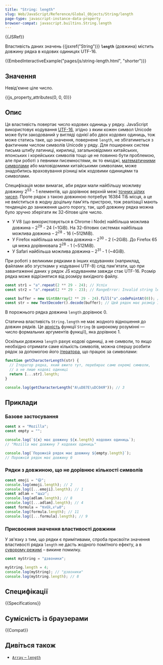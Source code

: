 ```yaml
---
title: "String: length"
slug: Web/JavaScript/Reference/Global_Objects/String/length
page-type: javascript-instance-data-property
browser-compat: javascript.builtins.String.length
---
```


{{JSRef}}

Властивість даних значень {{jsxref("String")}} **`length`** (довжина) містить довжину рядка в кодових одиницях UTF-16.

{{EmbedInteractiveExample("pages/js/string-length.html", "shorter")}}

## Значення

Невід'ємне ціле число.

{{js_property_attributes(0, 0, 0)}}

## Опис

Ця властивість повертає число кодових одиниць у рядку. JavaScript використовує кодування [UTF-16](/uk/docs/Web/JavaScript/Reference/Global_Objects/String#symvoly-utf-16-kodovi-tochky-unicode-ta-hrafemni-klastery), згідно з яким кожен символ Unicode може бути закодований у вигляді однієї або двох кодових одиниць, тож може статись таке, що значення, повернене `length`, не збігатиметься з фактичним числом символів Unicode у ряду. Для поширених систем письма штибу латиниці, кирилиці, загальновідомих китайських, японських і корейських символів тощо це не повинно бути проблемою, але при роботі з певними писемностями, як то емоджі, [математичними символами](https://en.wikipedia.org/wiki/Mathematical_Alphanumeric_Symbols) або маловідомими китайськими символами, може знадобитись враховування різниці між кодовими одиницями та символами.

Специфікація мови вимагає, аби рядки мали найбільшу можливу довжину 2<sup>53</sup> - 1 елементів, що дорівнює верхній межі [точних цілих чисел](/uk/docs/Web/JavaScript/Reference/Global_Objects/Number/MAX_SAFE_INTEGER). Проте рядок з такою довжиною потребує 16384 ТіБ місця, а це не вміститься в жодну доцільну пам'ять пристрою, тож реалізації мають тенденцію до заниження цього порогу, так, щоб довжину рядка можна було зручно зберігати як 32-бітове ціле число.

- У V8 (що використовується в Chrome і Node) найбільша можлива довжина – 2<sup>29</sup> - 24 (\~1GiB). На 32-бітових системах найбільша можлива довжина – 2<sup>28</sup> - 16 (\~512MiB).
- У Firefox найбільша можлива довжина – 2<sup>30</sup> - 2 (\~2GiB). До Firefox 65 ця межа дорівнювала 2<sup>28</sup> - 1 (\~512MiB).
- У Safari найбільша можлива довжина – 2<sup>31</sup> - 1 (\~4GiB).

При роботі з великими рядками в інших кодуваннях (наприклад, файлами або згустками у кодуванні UTF-8) слід пам'ятати, що при завантаженні даних у рядок JS кодуванням завжди стає UTF-16. Розмір рядка може відрізнятися від розміру вихідного файлу.

```js
const str1 = "a".repeat(2 ** 29 - 24); // Успіх
const str2 = "a".repeat(2 ** 29 - 23); // RangeError: Invalid string length

const buffer = new Uint8Array(2 ** 29 - 24).fill("a".codePointAt(0)); // Цей буфер має розмір 512МіБ
const str = new TextDecoder().decode(buffer); // Цей рядок має розмір 1ГіБ
```

В порожнього рядка довжина `length` дорівнює 0.

Статична властивість `String.length` не має жодного відношення до довжин рядків. Це [арність](/uk/docs/Web/JavaScript/Reference/Global_Objects/Function/length) функції `String` (в широкому розумінні — число формальних аргументів функції), яка дорівнює 1.

Оскільки довжина `length` рахує кодові одиниці, а не символи, то якщо необхідно отримати саме кількість символів, можна спершу розбити рядок за допомогою його [ітератора](/uk/docs/Web/JavaScript/Reference/Global_Objects/String/@@iterator), що працює за символами:

```js
function getCharacterLength(str) {
  // Ітератор рядка, який вжито тут, перебирає саме окремі символи,
  // а не лише кодові одиниці
  return [...str].length;
}

console.log(getCharacterLength("А\uD87E\uDC04Я")); // 3
```

## Приклади

### Базове застосування

```js
const x = "Mozilla";
const empty = "";

console.log(`${x} має довжину ${x.length} кодових одиниць`);
// "Mozilla має довжину 7 кодових одиниць"

console.log(`Порожній рядок має довжину ${empty.length}`);
// Порожній рядок має довжину 0
```

### Рядки з довжиною, що не дорівнює кількості символів

```js
const emoji = "😄";
console.log(emoji.length); // 2
console.log([...emoji].length); // 1
const adlam = "𞤲𞥋𞤣𞤫";
console.log(adlam.length); // 8
console.log([...adlam].length); // 4
const formula = "∀𝑥∈ℝ,𝑥²≥0";
console.log(formula.length); // 11
console.log([...formula].length); // 9
```

### Присвоєння значення властивості довжини

У зв'язку з тим, що рядки є примітивами, спроба присвоїти значення властивості рядка `length` не дасть жодного помітного ефекту, а в [суворому режимі](/uk/docs/Web/JavaScript/Reference/Strict_mode) – викине помилку.

```js
const myString = "дзвоники";

myString.length = 4;
console.log(myString); // "дзвоники"
console.log(myString.length); // 8
```

## Специфікації

{{Specifications}}

## Сумісність із браузерами

{{Compat}}

## Дивіться також

- [`Array` – `length`](/uk/docs/Web/JavaScript/Reference/Global_Objects/Array/length)
